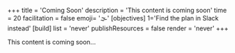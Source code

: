 +++
title = 'Coming Soon'
description = 'This content is coming soon'
time = 20
facilitation = false
emoji= '🌫️'
[objectives]
    1='Find the plan in Slack instead'
[build]
  list = 'never'
  publishResources = false
  render = 'never'
+++

This content is coming soon...
